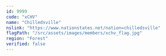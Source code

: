 ```yaml
---
id: 9999
code: "xCHV"
name: "Chilledsville"
nslink: "https://www.nationstates.net/nation=chilledsville"
flagPath: "/src/assets/images/members/xchv_flag.jpg"
region: "Forest"
verified: false
---
```

